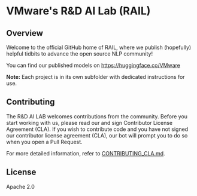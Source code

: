 # VMware's R&D AI Lab (RAIL)

## Overview

Welcome to the official GitHub home of RAIL, where we publish (hopefully) helpful tidbits to advance the open source NLP community!

You can find our published models on https://huggingface.co/VMware 

**Note:** Each project is in its own subfolder with dedicated instructions for use.

## Contributing

The R&D AI LAB welcomes contributions from the community. Before you start working with us, please
read our and sign Contributor License Agreement (CLA). If you wish to contribute code and you have not signed our contributor license agreement (CLA), our bot will prompt you to do so when you open a Pull Request.

For more detailed information, refer to [CONTRIBUTING_CLA.md](CONTRIBUTING_CLA.md).

## License

Apache 2.0
